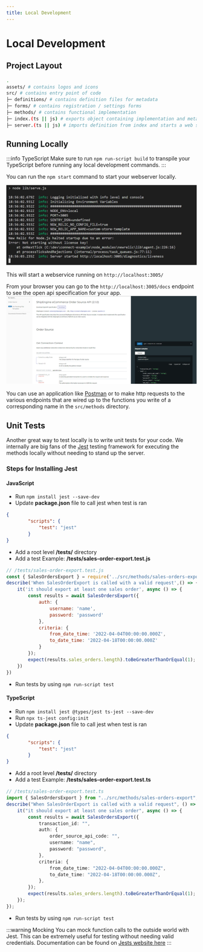 ```yaml
---
title: Local Development
---
```

# Local Development
## Project Layout
```bash
.
assets/ # contains logos and icons
src/ # contains entry point of code
├─ definitions/ # contains definition files for metadata
├─ forms/ # contains registration / settings forms
├─ methods/ # contains functional implementation
├─ index.(ts || js) # exports object containing implementation and metadata definition
├─ server.(ts || js) # imports definition from index and starts a web service
```
## Running Locally
:::info TypeScript
Make sure to run `npm run-script build` to transpile your TypeScript before running any local development commands.
:::

You can run the `npm start` command to start your webserver locally.

![](./images/running-service-locally.png)

This will start a webservice running on `http://localhost:3005/`

From your browser you can go to the `http://localhost:3005/docs`  endpoint to see the open api specification for your app.
![](./images/docs-endpoint.png)

You can use an application like [Postman](https://www.postman.com/) or  to make http requests to the various endpoints that are wired up to the functions you write of a corresponding name in the `src/methods` directory.

## Unit Tests
Another great way to test locally is to write unit tests for your code. We internally are big fans of the [Jest](https://jestjs.io/) testing framework for executing the methods locally without needing to stand up the server.

### Steps for Installing Jest
#### JavaScript
- Run `npm install jest --save-dev`
- Update **package.json** file to call jest when test is ran
```JSON
{
        "scripts": {
            "test": "jest"
        }
}
```
- Add a root level **/tests/** directory
- Add a test Example: **/tests/sales-order-export.test.js**
```JavaScript
// /tests/sales-order-export.test.js
const { SalesOrdersExport } = require('../src/methods/sales-orders-export/index');
describe('When SalesOrderExport is called with a valid request',() => {
    it('it should export at least one sales order', async () => {
        const results = await SalesOrdersExport({
            auth: {
                username: 'name',
                password: 'password'
            },
            criteria: {
                from_date_time: '2022-04-04T00:00:00.000Z',
                to_date_time: '2022-04-18T00:00:00.000Z'
            }
        });
        expect(results.sales_orders.length).toBeGreaterThanOrEqual(1);
    })
})
```
- Run tests by using `npm run-script test`

#### TypeScript
- Run `npm install jest @types/jest ts-jest --save-dev`
- Run `npx ts-jest config:init`
- Update **package.json** file to call jest when test is ran
```JSON
{
        "scripts": {
            "test": "jest"
        }
}
```
- Add a root level **/tests/** directory
- Add a test Example: **/tests/sales-order-export.test.ts**
```TypeScript
// /tests/sales-order-export.test.ts
import { SalesOrdersExport } from "../src/methods/sales-orders-export";
describe("When SalesOrderExport is called with a valid request", () => {
    it("it should export at least one sales order", async () => {
        const results = await SalesOrdersExport({
            transaction_id: "",
            auth: {
                order_source_api_code: "",
                username: "name",
                password: "password",
            },
            criteria: {
                from_date_time: "2022-04-04T00:00:00.000Z",
                to_date_time: "2022-04-18T00:00:00.000Z",
            },
        });
        expect(results.sales_orders.length).toBeGreaterThanOrEqual(1);
    });
});
```
- Run tests by using `npm run-script test`

:::warning Mocking
You can mock function calls to the outside world with Jest. This can be extremely useful for testing without needing valid credentials. Documentation can be found on [Jests website here](https://jestjs.io/docs/mock-functions)
:::
